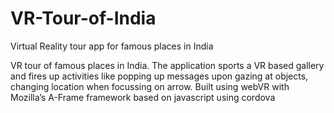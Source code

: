 # VR-Tour-of-India
Virtual Reality tour app for famous places in India

VR tour of famous places in India. The application sports a VR based gallery and fires up activities like popping up messages upon gazing at objects, changing location when focussing on arrow. Built using webVR with Mozilla’s A-Frame framework based on javascript using cordova
